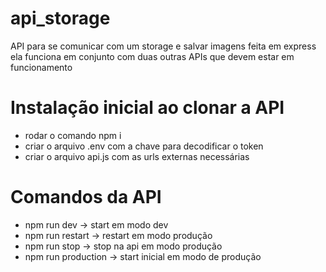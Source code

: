 # api_storage
API para se comunicar com um storage e salvar imagens feita em express
ela funciona em conjunto com duas outras APIs que devem estar em funcionamento 

# Instalação inicial ao clonar a API
 * rodar o comando npm i
 * criar o arquivo .env com a chave para decodificar o token 
 * criar o arquivo api.js com as urls externas necessárias 

# Comandos da API
 * npm run dev -> start em modo dev
 * npm run restart -> restart em modo produção
 * npm run stop -> stop na api em modo produção 
 * npm run production -> start inicial em modo de produção